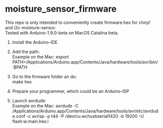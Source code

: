 # moisture_sensor_firmware
This repo is only intended to conveniently create firmware.hex for chirp! and i2c-moisture-sensor.  
Tested with Arduino-1.9.0-beta on MacOS Catalina beta.  

1. Install the Arduino-IDE

2. Add the path:  
Example on the Mac: export PATH=/Applications/Arduino.app/Contents/Java/hardware/tools/avr/bin/:$PATH  

3. Go to the firmware folder an do:  
make hex  

4. Prepare your programmer, which could be an Arduino-ISP  

5. Launch avrdude:  
Example on the Mac: avrdude -C /Applications/Arduino.app/Contents/Java/hardware/tools/avr/etc/avrdude.conf -c avrisp -p t44 -P /dev/cu.wchusbserial1420  -b 19200 -U flash:w:main.hex:i

